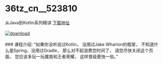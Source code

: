 # 36tz_cn__523810
从Java到Kotlin系列精讲
[下载地址](http://www.36tz.cn/article/523810 "下载地址")
<br/></br>[![download](http://36tz.cn/muke_img/2018_09_3-36-300x168.jpg "下载地址")](http://www.36tz.cn/article/523810 "下载地址")
<br/></br>### 课程介绍:
“如果你没听说过Kotlin， 没用过Jake Wharton的框架， 不知道什么是Spring，没用过Gradle， 那么对不起浪费您时间了， 请您尽快关闭这个页面， 您应该多玩一玩魔兽和王者荣耀， 这样晋级更快一些。”


